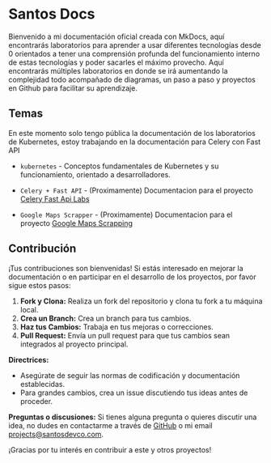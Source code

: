 # Santos Docs


Bienvenido a mi documentación oficial creada con MkDocs, aquí encontrarás laboratorios para aprender a usar diferentes tecnologías desde 0 orientados a tener una comprensión profunda del funcionamiento interno de estas tecnologías y poder sacarles el máximo provecho. Aquí encontrarás múltiples laboratorios en donde se irá aumentando la complejidad todo acompañado de diagramas, un paso a paso y proyectos en Github para facilitar su aprendizaje.


## Temas


En este momento solo tengo pública la documentación de los laboratorios de Kubernetes, estoy trabajando en la documentación para Celery con Fast API


* `kubernetes` - Conceptos fundamentales de Kubernetes y su funcionamiento, orientado a desarrolladores.
* `Celery + Fast API` - (Proximamente) Documentacion para el proyecto <a href="https://github.com/SantiagoAndre/celery-fast-api-labs/" target="_blank">Celery Fast Api Labs</a>


* `Google Maps Scrapper` - (Proximamente) Documentacion para el proyecto <a href="https://github.com/SantiagoAndre/google-maps-scrapping/" target="_blank">Google Maps Scrapping</a>


## Contribución


¡Tus contribuciones son bienvenidas! Si estás interesado en mejorar la documentación o en participar en el desarrollo de los proyectos, por favor sigue estos pasos:


1. **Fork y Clona:** Realiza un fork del repositorio y clona tu fork a tu máquina local.
2. **Crea un Branch:** Crea un branch para tus cambios.
3. **Haz tus Cambios:** Trabaja en tus mejoras o correcciones.
4. **Pull Request:** Envía un pull request para que tus cambios sean integrados al proyecto principal.


**Directrices:**
- Asegúrate de seguir las normas de codificación y documentación establecidas.
- Para grandes cambios, crea un issue discutiendo tus ideas antes de proceder.


**Preguntas o discusiones:** Si tienes alguna pregunta o quieres discutir una idea, no dudes en contactarme a través de [GitHub](https://github.com/SantiagoAndre) o mi email [projects@santosdevco.com](mailto:projects@santosdevco.com).


¡Gracias por tu interés en contribuir a este y otros proyectos!







